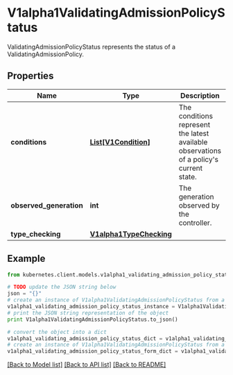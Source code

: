 # V1alpha1ValidatingAdmissionPolicyStatus

ValidatingAdmissionPolicyStatus represents the status of a ValidatingAdmissionPolicy.

## Properties
Name | Type | Description | Notes
------------ | ------------- | ------------- | -------------
**conditions** | [**List[V1Condition]**](V1Condition.md) | The conditions represent the latest available observations of a policy&#39;s current state. | [optional] 
**observed_generation** | **int** | The generation observed by the controller. | [optional] 
**type_checking** | [**V1alpha1TypeChecking**](V1alpha1TypeChecking.md) |  | [optional] 

## Example

```python
from kubernetes.client.models.v1alpha1_validating_admission_policy_status import V1alpha1ValidatingAdmissionPolicyStatus

# TODO update the JSON string below
json = "{}"
# create an instance of V1alpha1ValidatingAdmissionPolicyStatus from a JSON string
v1alpha1_validating_admission_policy_status_instance = V1alpha1ValidatingAdmissionPolicyStatus.from_json(json)
# print the JSON string representation of the object
print V1alpha1ValidatingAdmissionPolicyStatus.to_json()

# convert the object into a dict
v1alpha1_validating_admission_policy_status_dict = v1alpha1_validating_admission_policy_status_instance.to_dict()
# create an instance of V1alpha1ValidatingAdmissionPolicyStatus from a dict
v1alpha1_validating_admission_policy_status_form_dict = v1alpha1_validating_admission_policy_status.from_dict(v1alpha1_validating_admission_policy_status_dict)
```
[[Back to Model list]](../README.md#documentation-for-models) [[Back to API list]](../README.md#documentation-for-api-endpoints) [[Back to README]](../README.md)


